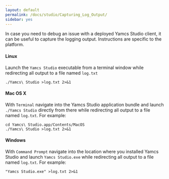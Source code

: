 ```yaml
---
layout: default
permalink: /docs/studio/Capturing_Log_Output/
sidebar: yes
---
```


In case you need to debug an issue with a deployed Yamcs Studio client, it can be useful to capture the logging output. Instructions are specific to the platform.

#### Linux

Launch the `Yamcs Studio` executable from a terminal window while redirecting all output to a file named `log.txt`

    ./Yamcs\ Studio >log.txt 2>&1


#### Mac OS X

With `Terminal` navigate into the Yamcs Studio application bundle and launch `./Yamcs Studio` directly
from there while redirecting all output to a file named `log.txt`. For example:

    cd Yamcs\ Studio.app/Contents/MacOS
    ./Yamcs\ Studio >log.txt 2>&1

#### Windows

With `Command Prompt` navigate into the location where you installed Yamcs Studio and launch `Yamcs Studio.exe` while redirecting all output to a file named `log.txt`. For example:

    "Yamcs Studio.exe" >log.txt 2>&1
